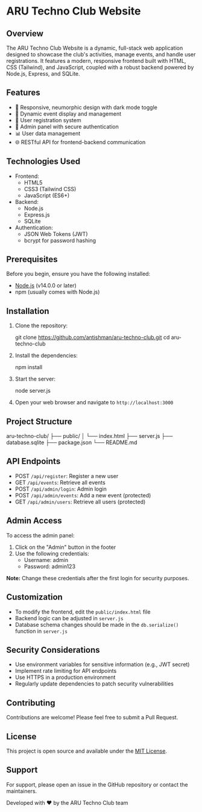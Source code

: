 # ARU Techno Club Website

## Overview

The ARU Techno Club Website is a dynamic, full-stack web application designed to showcase the club's activities, manage events, and handle user registrations. It features a modern, responsive frontend built with HTML, CSS (Tailwind), and JavaScript, coupled with a robust backend powered by Node.js, Express, and SQLite.

## Features

- 🎨 Responsive, neumorphic design with dark mode toggle
- 📅 Dynamic event display and management
- 👥 User registration system
- 🔐 Admin panel with secure authentication
- 📊 User data management
- 🌐 RESTful API for frontend-backend communication

## Technologies Used

- Frontend:
  - HTML5
  - CSS3 (Tailwind CSS)
  - JavaScript (ES6+)
- Backend:
  - Node.js
  - Express.js
  - SQLite
- Authentication:
  - JSON Web Tokens (JWT)
  - bcrypt for password hashing

## Prerequisites

Before you begin, ensure you have the following installed:
- [Node.js](https://nodejs.org/) (v14.0.0 or later)
- npm (usually comes with Node.js)

## Installation

1. Clone the repository:
   
   git clone https://github.com/antishman/aru-techno-club.git
   cd aru-techno-club
   

2. Install the dependencies:
   
   npm install
   

3. Start the server:
   
   node server.js
   

4. Open your web browser and navigate to `http://localhost:3000`

## Project Structure


aru-techno-club/
├── public/
│   └── index.html
├── server.js
├── database.sqlite
├── package.json
└── README.md


## API Endpoints

- POST `/api/register`: Register a new user
- GET `/api/events`: Retrieve all events
- POST `/api/admin/login`: Admin login
- POST `/api/admin/events`: Add a new event (protected)
- GET `/api/admin/users`: Retrieve all users (protected)

## Admin Access

To access the admin panel:
1. Click on the "Admin" button in the footer
2. Use the following credentials:
   - Username: admin
   - Password: admin123

**Note:** Change these credentials after the first login for security purposes.

## Customization

- To modify the frontend, edit the `public/index.html` file
- Backend logic can be adjusted in `server.js`
- Database schema changes should be made in the `db.serialize()` function in `server.js`

## Security Considerations

- Use environment variables for sensitive information (e.g., JWT secret)
- Implement rate limiting for API endpoints
- Use HTTPS in a production environment
- Regularly update dependencies to patch security vulnerabilities

## Contributing

Contributions are welcome! Please feel free to submit a Pull Request.

## License

This project is open source and available under the [MIT License](LICENSE).

## Support

For support, please open an issue in the GitHub repository or contact the maintainers.



Developed with ❤️ by the ARU Techno Club team
